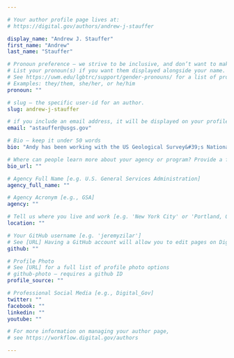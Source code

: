 ```yaml
---

# Your author profile page lives at:
# https://digital.gov/authors/andrew-j-stauffer

display_name: "Andrew J. Stauffer"
first_name: "Andrew"
last_name: "Stauffer"

# Pronoun preference — we strive to be inclusive, and don’t want to make assumptions on a person’s first name (be it a gender-neutral name, or is one more common in languages other than English). Learn more http://www.MyPronouns.org
# List your pronoun(s) if you want them displayed alongside your name. Leave it blank and we'll use just your name.
# See https://uwm.edu/lgbtrc/support/gender-pronouns/ for a list of pronouns
# Examples: they/them, she/her, or he/him
pronoun: ""

# slug — the specific user-id for an author.
slug: andrew-j-stauffer

# if you include an email address, it will be displayed on your profile page
email: "astauffer@usgs.gov"

# Bio — keep it under 50 words
bio: "Andy has been working with the US Geological Survey&#39;s National Geospatial Technical Operations Center since 2012. He is currently a ScrumMaster for Derived Product Generation including the US Topo production system and staged vector product generation. Andy oversees automated production systems that generate and maintain approximately 250,000 cartographic and vector GIS products."

# Where can people learn more about your agency or program? Provide a full URL [e.g. 'https://www.example.gov/']
bio_url: ""

# Agency Full Name [e.g. U.S. General Services Administration]
agency_full_name: ""

# Agency Acronym [e.g., GSA]
agency: ""

# Tell us where you live and work [e.g. 'New York City' or 'Portland, OR']
location: ""

# Your GitHub username [e.g. 'jeremyzilar']
# See [URL] Having a GitHub account will allow you to edit pages on DigitalGov. The image used in your GitHub account can also be used to populate your digital.gov profile photo.
github: ""

# Profile Photo
# See [URL] for a full list of profile photo options
# github-photo — requires a github ID
profile_source: ""

# Professional Social Media [e.g., Digital_Gov]
twitter: ""
facebook: ""
linkedin: ""
youtube: ""

# For more information on managing your author page,
# see https://workflow.digital.gov/authors

---
```


